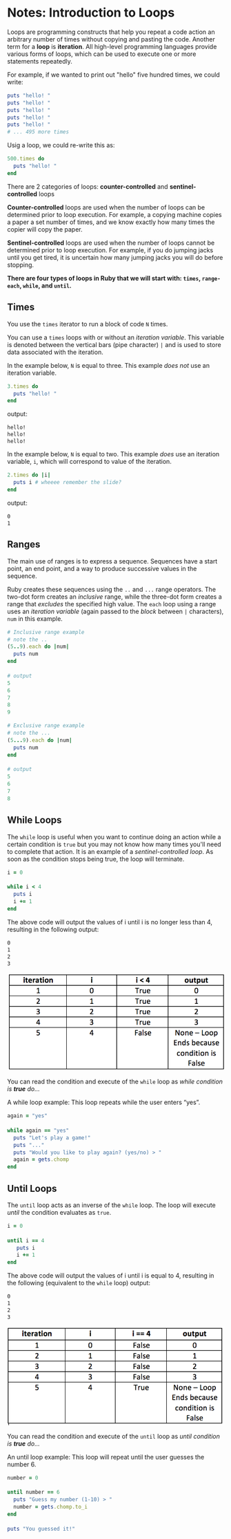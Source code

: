 # Notes: Introduction to Loops
Loops are programming constructs that help you repeat a code action an arbitrary number of times without copying and pasting the code. Another term for a **loop** is **iteration**. All high-level programming languages provide various forms of loops, which can be used to execute one or more statements repeatedly.

For example, if we wanted to print out "hello" five hundred times, we could write:
```ruby
puts "hello! "
puts "hello! "
puts "hello! "
puts "hello! "
puts "hello! "
# ... 495 more times
```

Usig a loop, we could re-write this as:
```ruby
500.times do
  puts "hello! "
end
```

There are 2 categories of loops:  **counter-controlled** and **sentinel-controlled** loops

**Counter-controlled** loops are used when the number of loops can be determined prior to loop execution.  For example, a copying machine copies a paper a set number of times, and we know exactly how many times the copier will copy the paper.

**Sentinel-controlled** loops are used when the number of loops cannot be determined prior to loop execution.  For example, if you do jumping jacks until you get tired, it is uncertain how many jumping jacks you will do before stopping.

**There are four types of loops in Ruby that we will start with: `times`, `range-each`, `while`, and `until`.**

## Times
You use the `times` iterator to run a block of code `N` times.

You can use a `times` loops with or without an _iteration variable_. This variable is denoted between the vertical bars (pipe character) `|` and is used to store data associated with the iteration.

In the example below, `N` is equal to three. This example _does not_ use an iteration variable.
```ruby
3.times do
  puts "hello! "
end
```
output:
```
hello!
hello!
hello!
```

In the example below, `N` is equal to two. This example _does_ use an iteration variable, `i`, which will correspond to value of the iteration.
```ruby
2.times do |i|
  puts i # wheeee remember the slide?
end
```
output:
```
0
1
```

## Ranges
The main use of ranges is to express a sequence. Sequences have a start point, an end point, and a way to produce successive values in the sequence.

Ruby creates these sequences using the `..` and `...` range operators. The two-dot form creates an _inclusive_ range, while the three-dot form creates a range that _excludes_ the specified high value. The `each` loop using a range uses an _iteration variable_ (again passed to the _block_ between `|` characters), `num` in this example.

```ruby
# Inclusive range example
# note the ..
(5..9).each do |num|
  puts num
end

# output
5
6
7
8
9
```

```ruby
# Exclusive range example
# note the ...
(5...9).each do |num|
  puts num
end

# output
5
6
7
8
```

## While Loops
The `while` loop is useful when you want to continue doing an action while a certain condition is `true` but you may not know how many times you'll need to complete that action. It is an example of a _sentinel-controlled loop_. As soon as the condition stops being true, the loop will terminate.

```ruby
i = 0

while i < 4
  puts i
  i += 1
end
```

The above code will output the values of i until i is no longer less than 4, resulting in the following output:

```
0
1
2
3
```
![while loop](../images/while-loop.png)

You can read the condition and execute of the `while` loop as _while condition is **true** do..._

A while loop example:  This loop repeats while the user enters “yes”.
```ruby
again = "yes"

while again == "yes"
  puts "Let's play a game!"
  puts "..."
  puts "Would you like to play again? (yes/no) > "
  again = gets.chomp
end
```


## Until Loops
The `until` loop acts as an inverse of the `while` loop. The loop will execute _until_ the condition evaluates as `true`.


```ruby
i = 0

until i == 4
   puts i
   i += 1
end
```

The above code will output the values of i until i is equal to 4, resulting in the following (equivalent to the `while` loop) output:
```
0
1
2
3
```
![until loop](../images/until-loop.png)


You can read the condition and execute of the `until` loop as _until condition is **true** do..._

An until loop example: This loop will repeat until the user guesses the number 6.

```ruby
number = 0

until number == 6
  puts "Guess my number (1-10) > "
  number = gets.chomp.to_i
end

puts "You guessed it!"
```
